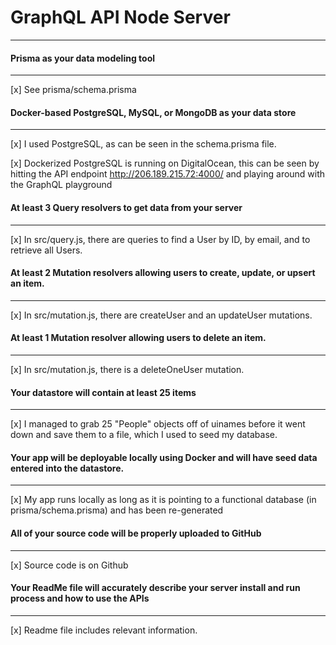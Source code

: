 # GraphQL API Node Server

---

#### Prisma as your data modeling tool

---

[x] See prisma/schema.prisma

#### Docker-based PostgreSQL, MySQL, or MongoDB as your data store

---

[x] I used PostgreSQL, as can be seen in the schema.prisma file.

[x] Dockerized PostgreSQL is running on DigitalOcean, this can be seen by hitting the API endpoint http://206.189.215.72:4000/ and playing around with the GraphQL playground

#### At least 3 Query resolvers to get data from your server
---
[x] In src/query.js, there are queries to find a User by ID, by email, and to retrieve all Users.

#### At least 2 Mutation resolvers allowing users to create, update, or upsert an item.
---
[x] In src/mutation.js, there are createUser and an updateUser mutations.

#### At least 1 Mutation resolver allowing users to delete an item.
---

[x] In src/mutation.js, there is a deleteOneUser mutation.

#### Your datastore will contain at least 25 items

---

[x] I managed to grab 25 "People" objects off of uinames before it went down and save them to a file, which I used to seed my database.

#### Your app will be deployable locally using Docker and will have seed data entered into the datastore.

---

[x] My app runs locally as long as it is pointing to a functional database (in prisma/schema.prisma) and has been re-generated

#### All of your source code will be properly uploaded to GitHub

---

[x] Source code is on Github

#### Your ReadMe file will accurately describe your server install and run process and how to use the APIs

---

[x] Readme file includes relevant information.
